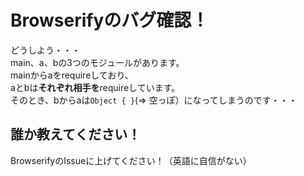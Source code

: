 # Browserifyのバグ確認！
どうしよう・・・  
main、a、bの3つのモジュールがあります。  
mainからaをrequireしており、  
aとbは**それぞれ相手を**requireしています。  
そのとき、bからaは`Object { }`(=> 空っぽ）になってしまうのです・・・

## 誰か教えてください！
BrowserifyのIssueに上げてください！（英語に自信がない）